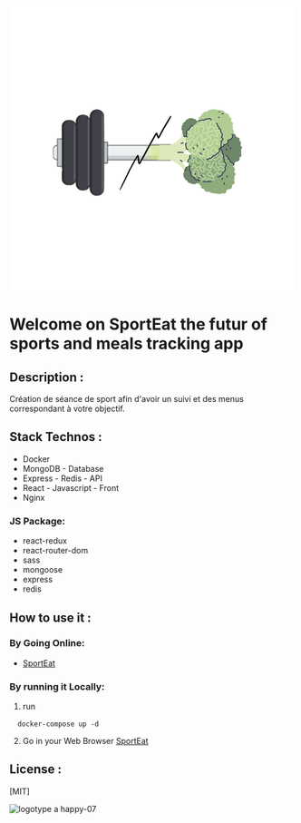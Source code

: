 <p align="center" >
<a href="http://sporteat-app.herokuapp.com/"><img src="https://github.com/thp-next-final-project/app-react/blob/main/src/assets/logo.png?raw=true" alt="sporteat"/></a>
 </p>

# Welcome on SportEat the futur of sports and meals tracking app

## Description :

Création de séance de sport afin d'avoir un suivi et des menus correspondant à votre objectif.

## Stack Technos :

* Docker
* MongoDB - Database
* Express - Redis - API
* React - Javascript - Front
* Nginx


### JS Package:

* react-redux
* react-router-dom
* sass
* mongoose
* express
* redis

## How to use it :

### By Going Online:

 - [SportEat](http://sporteat-app.herokuapp.com/)

### By running it Locally:

1. run 

```
  docker-compose up -d
```

2. Go in your Web Browser [SportEat](http://localhost:3000/)


## License :

[MIT]

![logotype a happy-07](https://d29md5j3ph8xfz.cloudfront.net/100_percent/upload/Content/82047/THP_logoblock_grey.png)
